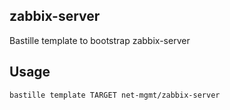 ## zabbix-server
Bastille template to bootstrap zabbix-server

## Usage

```shell
bastille template TARGET net-mgmt/zabbix-server
```
